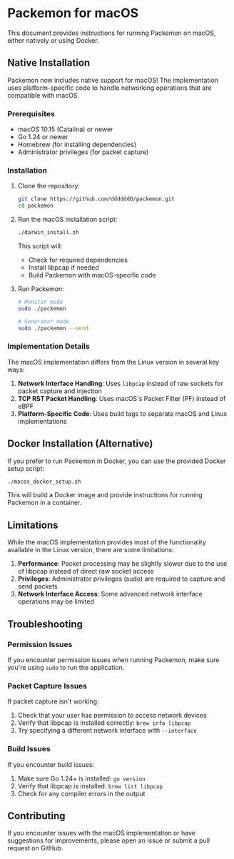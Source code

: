 # Packemon for macOS

This document provides instructions for running Packemon on macOS, either natively or using Docker.

## Native Installation

Packemon now includes native support for macOS! The implementation uses platform-specific code to handle networking operations that are compatible with macOS.

### Prerequisites

- macOS 10.15 (Catalina) or newer
- Go 1.24 or newer
- Homebrew (for installing dependencies)
- Administrator privileges (for packet capture)

### Installation

1. Clone the repository:
   ```bash
   git clone https://github.com/ddddddO/packemon.git
   cd packemon
   ```

2. Run the macOS installation script:
   ```bash
   ./darwin_install.sh
   ```

   This script will:
   - Check for required dependencies
   - Install libpcap if needed
   - Build Packemon with macOS-specific code

3. Run Packemon:
   ```bash
   # Monitor mode
   sudo ./packemon
   
   # Generator mode
   sudo ./packemon --send
   ```

### Implementation Details

The macOS implementation differs from the Linux version in several key ways:

1. **Network Interface Handling**: Uses `libpcap` instead of raw sockets for packet capture and injection
2. **TCP RST Packet Handling**: Uses macOS's Packet Filter (PF) instead of eBPF
3. **Platform-Specific Code**: Uses build tags to separate macOS and Linux implementations

## Docker Installation (Alternative)

If you prefer to run Packemon in Docker, you can use the provided Docker setup script:

```bash
./macos_docker_setup.sh
```

This will build a Docker image and provide instructions for running Packemon in a container.

## Limitations

While the macOS implementation provides most of the functionality available in the Linux version, there are some limitations:

1. **Performance**: Packet processing may be slightly slower due to the use of libpcap instead of direct raw socket access
2. **Privileges**: Administrator privileges (sudo) are required to capture and send packets
3. **Network Interface Access**: Some advanced network interface operations may be limited

## Troubleshooting

### Permission Issues

If you encounter permission issues when running Packemon, make sure you're using `sudo` to run the application.

### Packet Capture Issues

If packet capture isn't working:

1. Check that your user has permission to access network devices
2. Verify that libpcap is installed correctly: `brew info libpcap`
3. Try specifying a different network interface with `--interface`

### Build Issues

If you encounter build issues:

1. Make sure Go 1.24+ is installed: `go version`
2. Verify that libpcap is installed: `brew list libpcap`
3. Check for any compiler errors in the output

## Contributing

If you encounter issues with the macOS implementation or have suggestions for improvements, please open an issue or submit a pull request on GitHub.
